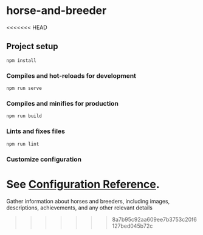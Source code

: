 # horse-and-breeder
<<<<<<< HEAD

## Project setup
```
npm install
```

### Compiles and hot-reloads for development
```
npm run serve
```

### Compiles and minifies for production
```
npm run build
```

### Lints and fixes files
```
npm run lint
```

### Customize configuration
See [Configuration Reference](https://cli.vuejs.org/config/).
=======
Gather information about horses and breeders, including images, descriptions, achievements, and any other relevant details
>>>>>>> 8a7b95c92aa609ee7b3753c20f6127bed045b72c
